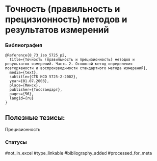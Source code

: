 # Точность (правильность и прецизионность) методов и результатов измерений

### Библиография
```
@Reference{8_73_iso_5725_p2,
  title={Точность (правильность и прецизионность) методов и результатов измерений. Часть 2. Основной метод определения повторяемости и воспроизводимости стандартного метода измерений},
  media={text},
  subtitle={СТБ ИСО 5725-2-2002},
  year={01.07.2003},
  place={Mинск},
  publisher={Госстандарт},
  pages={56},
  langid={ru}
}
```

## Полезные тезисы:

Прецизионность

### Статусы
#not_in_excel 
#type_linkable 
#bibliography_added
#processed_for_meta
